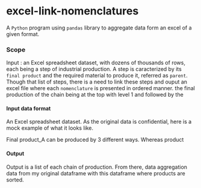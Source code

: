 # excel-link-nomenclatures

A `Python` program using `pandas` library to aggregate data form an excel of a given format.

### Scope

Input : an Excel spreadsheet dataset, with dozens of thousands of rows, each being a step of industrial production. 
A step is caracterized by its `final product` and the required material to produce it, referred as `parent`.
Though that list of steps, there is a need to link these steps and ouput an excel file where each `nomenclature` is presented in ordered manner. the final production of the chain being at the top with level 1 and followed by the 

#### Input data format

An Excel spreadsheet dataset. As the original data is confidential, here is a mock example of what it looks like.



Final product_A can be produced by 3 different ways. Whereas product

#### Output

Output is a list of each chain of production.
From there, data aggregation data from my original dataframe with this dataframe where products are sorted.
